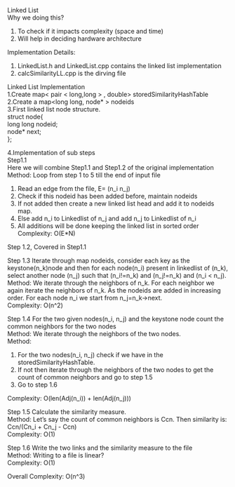 Linked List<br>
Why we doing this?<br>
1. To check if it impacts complexity (space and time)<br>
2. Will help in deciding hardware architecture<br>

Implementation Details:<br>
1. LinkedList.h and LinkedList.cpp contains the linked list implementation<br>
2. calcSimilarityLL.cpp is the dirving file<br>

 
Linked List Implementation<br>
1.Create map< pair < long,long > , double> storedSimilarityHashTable<br>
2.Create a map<long long, node* > nodeids<br>
3.First linked list node structure.<br>
  struct node{<br>
    long long nodeid;<br>
    node* next;<br>
  };<br>

4.Implementation of sub steps<br>
Step1.1<br>
Here we will combine Step1.1 and Step1.2 of the original implementation<br>
Method: Loop from step 1 to 5 till the end of input file<br>
  1. Read an edge from the file, E= (n_i n_j)<br>
  2. Check if this nodeid has been added before, maintain nodeids<br>
  3. If not added then create a new linked list head and add it to nodeids map.<br>
  4. Else add n_i to Linkedlist of n_j and add n_j to Linkedlist of n_i<br>
  5. All additions will be done keeping the linked list in sorted order<br>
Complexity: O(E*N)<br>

Step  1.2, Covered in Step1.1<br>

Step 1.3 Iterate through map nodeids, consider each key as the keystone(n_k)node and then for each node(n_i) present in linkedlist of (n_k), select another node (n_j) such that (n_i!=n_k) and (n_j!=n_k) and (n_i  < n_j).<br>
Method: We iterate through the neighbors of n_k. For each neighbor we again iterate the neighbors of n_k. As the nodeids are added in increasing order. For each node n_i we start from n_j=n_k->next. <br>
Complexity: O(n^2)<br>

Step 1.4 For the two given nodes(n_i, n_j) and the keystone node count the common neighbors for the two nodes<br>
Method: We iterate through the neighbors of the two nodes.<br>
Method: 
  1. For the two nodes(n_i, n_j) check if we have in the storedSimilarityHashTable.<br>
  2. If not then iterate through the neighbors of the two nodes to get the count of common neighbors and go to step 1.5<br>
  3. Go to step 1.6<br>
   
Complexity: O(len(Adj(n_i)) + len(Adj(n_j)))<br>

Step 1.5 Calculate the similarity measure.<br>
Method: Let’s say the count of common neighbors is Ccn. Then similarity is:
		Ccn/(Cn_i + Cn_j - Ccn)<br>
Complexity: O(1)<br>

Step 1.6 Write the two links and the similarity measure to the file<br>
Method: Writing to a file is linear?<br>
Complexity: O(1)<br>

Overall Complexity: O(n^3)<br>
